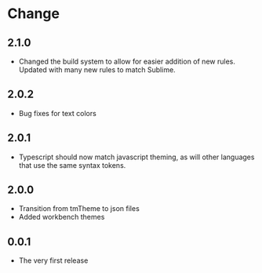 # Change 

## 2.1.0
- Changed the build system to allow for easier addition of new rules. Updated with many new rules to match Sublime.

## 2.0.2
- Bug fixes for text colors

## 2.0.1
- Typescript should now match javascript theming, as will other languages that use the same syntax tokens.

## 2.0.0
- Transition from tmTheme to json files
- Added workbench themes

## 0.0.1
- The very first release

